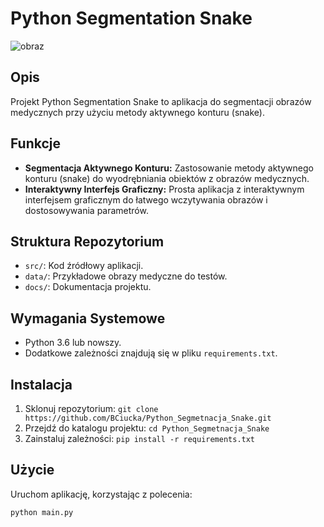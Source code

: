 # Python Segmentation Snake

![obraz](https://github.com/BCiucka/Python_Segmetnacja_Snake/assets/128985044/caaec86d-5c4c-4d54-a9b6-e0b765f2ebeb)


## Opis

Projekt Python Segmentation Snake to aplikacja do segmentacji obrazów medycznych przy użyciu metody aktywnego konturu (snake). 

## Funkcje

- **Segmentacja Aktywnego Konturu:** Zastosowanie metody aktywnego konturu (snake) do wyodrębniania obiektów z obrazów medycznych.
- **Interaktywny Interfejs Graficzny:** Prosta aplikacja z interaktywnym interfejsem graficznym do łatwego wczytywania obrazów i dostosowywania parametrów.

## Struktura Repozytorium

- `src/`: Kod źródłowy aplikacji.
- `data/`: Przykładowe obrazy medyczne do testów.
- `docs/`: Dokumentacja projektu.

## Wymagania Systemowe

- Python 3.6 lub nowszy.
- Dodatkowe zależności znajdują się w pliku `requirements.txt`.

## Instalacja

1. Sklonuj repozytorium: `git clone https://github.com/BCiucka/Python_Segmetnacja_Snake.git`
2. Przejdź do katalogu projektu: `cd Python_Segmetnacja_Snake`
3. Zainstaluj zależności: `pip install -r requirements.txt`

## Użycie

Uruchom aplikację, korzystając z polecenia:

```bash
python main.py
